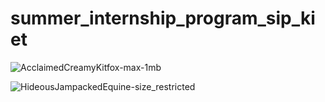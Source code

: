 # summer_internship_program_sip_kiet

![AcclaimedCreamyKitfox-max-1mb](https://user-images.githubusercontent.com/65655892/134227410-fe35bf38-5990-4a99-8c47-add4c50238ff.gif)


![HideousJampackedEquine-size_restricted](https://user-images.githubusercontent.com/65655892/134227240-6be223e8-4815-4507-9e1b-f5eadc681b9b.gif)
